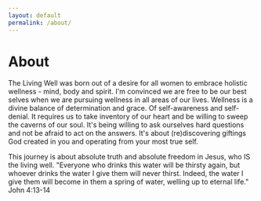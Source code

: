```yaml
---
layout: default
permalink: /about/
---
```

# About

The Living Well was born out of a desire for all women to embrace holistic wellness - mind, body and spirit. I'm convinced we are free to be our best selves when we are pursuing wellness in all areas of our lives. Wellness is a divine balance of determination and grace. Of self-awareness and self-denial. It requires us to take inventory of our heart and be willing to sweep the caverns of our soul. It's being willing to ask ourselves hard questions and not be afraid to act on the answers. It's about (re)discovering giftings God created in you and operating from your most true self.

This journey is about absolute truth and absolute freedom in Jesus, who IS the living well. "Everyone who drinks this water will be thirsty again, but whoever drinks the water I give them will never thirst. Indeed, the water I give them will become in them a spring of water, welling up to eternal life." John 4:13-14 